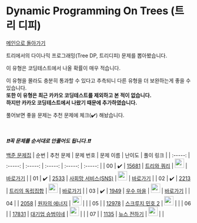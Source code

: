# Dynamic Programming On Trees (트리 디피)

[메인으로 돌아가기](https://github.com/tony9402/baekjoon)

트리에서의 다이나믹 프로그래밍(Tree DP, 트리디피) 문제를 뽑아봤습니다.

이 유형은 코딩테스트에서 나올 확률이 매우 적습니다.

이 유형을 몰라도 충분히 통과할 수 있다고 추측되니 다른 유형을 더 보완하는게 좋을 수 있습니다.  
**또한 이 유형은 최근 카카오 코딩테스트를 제외하고 본 적이 없습니다.   
 하지만 카카오 코딩테스트에서 나왔기 때문에 추가하였습니다.**

풀어보면 좋을 문제는 추천 문제에 체크(:heavy_check_mark:) 해놨습니다.

<br>

***❗️❗️꼭 문제를 순서대로 안풀어도 됩니다.❗️❗️***

[백준 문제집](https://www.acmicpc.net/workbook/view/7166)
|          순번          |        추천 문제         |        문제 번호         |        문제 이름         |         난이도          |        풀이 링크         |
| :-----: | :-----: | :-----: | :-----: | :-----: | :-----: |
| 00 |  :heavy_check_mark:  | <a href="http://boj.kr/15681" target="_blank">15681</a> | <a href="http://boj.kr/15681" target="_blank">트리와 쿼리</a> | <img height="25px" width="25px=" src="https://static.solved.ac/tier_small/11.svg"/> | <a href="./../solution/dynamic_programming_on_trees/15681">바로가기</a> |
| 01 |  :heavy_check_mark:  | <a href="http://boj.kr/2533" target="_blank">2533</a> | <a href="http://boj.kr/2533" target="_blank">사회망 서비스(SNS)</a> | <img height="25px" width="25px=" src="https://static.solved.ac/tier_small/13.svg"/> | <a href="./../solution/dynamic_programming_on_trees/2533">바로가기</a> |
| 02 |  :heavy_check_mark:  | <a href="http://boj.kr/2213" target="_blank">2213</a> | <a href="http://boj.kr/2213" target="_blank">트리의 독립집합</a> | <img height="25px" width="25px=" src="https://static.solved.ac/tier_small/15.svg"/> | <a href="./../solution/dynamic_programming_on_trees/2213">바로가기</a> |
| 03 |  :heavy_check_mark:  | <a href="http://boj.kr/1949" target="_blank">1949</a> | <a href="http://boj.kr/1949" target="_blank">우수 마을</a> | <img height="25px" width="25px=" src="https://static.solved.ac/tier_small/15.svg"/> | <a href="./../solution/dynamic_programming_on_trees/1949">바로가기</a> |
| 04 |                      | <a href="http://boj.kr/2058" target="_blank">2058</a> | <a href="http://boj.kr/2058" target="_blank">원자의 에너지</a> | <img height="25px" width="25px=" src="https://static.solved.ac/tier_small/13.svg"/> |                      |
| 05 |                      | <a href="http://boj.kr/12978" target="_blank">12978</a> | <a href="http://boj.kr/12978" target="_blank">스크루지 민호 2</a> | <img height="25px" width="25px=" src="https://static.solved.ac/tier_small/15.svg"/> |                      |
| 06 |                      | <a href="http://boj.kr/17831" target="_blank">17831</a> | <a href="http://boj.kr/17831" target="_blank">대기업 승범이네</a> | <img height="25px" width="25px=" src="https://static.solved.ac/tier_small/16.svg"/> |                      |
| 07 |                      | <a href="http://boj.kr/1135" target="_blank">1135</a> | <a href="http://boj.kr/1135" target="_blank">뉴스 전하기</a> | <img height="25px" width="25px=" src="https://static.solved.ac/tier_small/16.svg"/> |                      |
